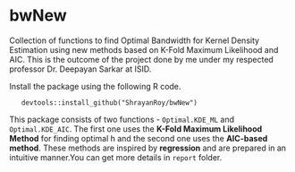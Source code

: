 # bwNew
Collection of functions to find Optimal Bandwidth for Kernel Density Estimation using new methods based on K-Fold Maximum Likelihood and AIC. 
This is the outcome of the project done by me under my respected professor Dr. Deepayan Sarkar at ISID. 

Install the package using the following R code.
```{r,eval = F}
   devtools::install_github("ShrayanRoy/bwNew")
```

This package consists of two functions -  `Optimal.KDE_ML` and `Optimal.KDE_AIC`. The first one uses the **K-Fold Maximum Likelihood Method** for finding optimal h 
and the second one uses the **AIC-based method**. These methods are inspired by **regression** and are prepared in an intuitive manner.You can get more details in 
`report` folder.
